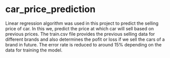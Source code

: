# car_price_prediction
 


Linear regression algorithm was used in this project to predict the selling price of car. In this we, predict the price at which car will sell based on previous prices. The train.csv file provides the previous selling data for different brands and also determines the pofit or loss if we sell the cars of a brand in future. The error rate is reduced to around 15% depending on the data for training the model.